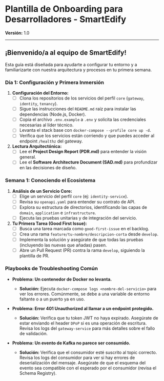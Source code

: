 # Plantilla de Onboarding para Desarrolladores - SmartEdify

**Versión:** 1.0

---

## ¡Bienvenido/a al equipo de SmartEdify!

Esta guía está diseñada para ayudarte a configurar tu entorno y a familiarizarte con nuestra arquitectura y procesos en tu primera semana.

### Día 1: Configuración y Primera Inmersión

1.  **Configuración del Entorno:**
    - [ ] Clona los repositorios de los servicios del perfil `core` (`gateway`, `identity`, `tenancy`).
    - [ ] Sigue las instrucciones del `README.md` raíz para instalar las dependencias (Node.js, Docker).
    - [ ] Copia el archivo `.env.example` a `.env` y solicita las credenciales necesarias al líder técnico.
    - [ ] Levanta el stack base con `docker-compose --profile core up -d`.
    - [ ] Verifica que los servicios están corriendo y que puedes acceder al endpoint `/healthz` del gateway.

2.  **Lectura Arquitectónica:**
    - [ ] Lee el **Project Design Report (PDR.md)** para entender la visión general.
    - [ ] Lee el **Software Architecture Document (SAD.md)** para profundizar en las decisiones de diseño.

### Semana 1: Conociendo el Ecosistema

1.  **Análisis de un Servicio Core:**
    - [ ] Elige un servicio del perfil `core` (ej: `identity-service`).
    - [ ] Revisa su `openapi.yaml` para entender su contrato de API.
    - [ ] Explora su estructura de directorios, identificando las capas de `domain`, `application` e `infrastructure`.
    - [ ] Ejecuta las pruebas unitarias y de integración del servicio.

2.  **Tu Primera Tarea (Good First Issue):**
    - [ ] Busca una tarea marcada como `good-first-issue` en el backlog.
    - [ ] Crea una rama `feature/tu-nombre/descripcion-corta` desde `develop`.
    - [ ] Implementa la solución y asegúrate de que todas las pruebas (incluyendo las nuevas que añadas) pasen.
    - [ ] Abre un Pull Request (PR) contra la rama `develop`, siguiendo la plantilla de PR.

### Playbooks de Troubleshooting Común

- **Problema: Un contenedor de Docker no levanta.**
  - **Solución:** Ejecuta `docker-compose logs <nombre-del-servicio>` para ver los errores. Comúnmente, se debe a una variable de entorno faltante o a un puerto ya en uso.

- **Problema: Error 401 Unauthorized al llamar a un endpoint protegido.**
  - **Solución:** Verifica que tu token JWT no haya expirado. Asegúrate de estar enviando el header `DPoP` si es una operación de escritura. Revisa los logs del `gateway-service` para más detalles sobre el fallo de validación.

- **Problema: Un evento de Kafka no parece ser consumido.**
  - **Solución:** Verifica que el consumidor esté suscrito al topic correcto. Revisa los logs del consumidor para ver si hay errores de deserialización del mensaje. Asegúrate de que el esquema del evento sea compatible con el esperado por el consumidor (revisa el Schema Registry).
